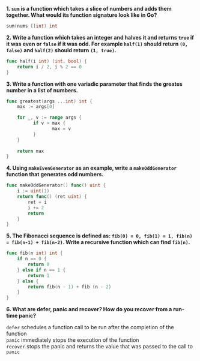 **1. `sum` is a function which takes a slice of numbers and adds them together.
What would its function signature look like in Go?**

```go
sum(nums []int) int
```

**2. Write a function which takes an integer and halves it and returns `true` if 
it was even or `false` if it was odd. For example `half(1)` should return `(0, false)`
and `half(2)` should return `(1, true)`.**

```go
func half(i int) (int, bool) {
    return i / 2, i % 2 == 0
}
```

**3. Write a function with one variadic parameter that finds the greates number in a
list of numbers.**

```go
func greatest(args ...int) int {
    max := args[0]

    for _, v := range args {
	      if v > max {
		         max = v
		  }
	}
	
	return max
}
```

**4. Using `makeEvenGenerator` as an example, write a `makeOddGenerator` function that
generates odd numbers.**  

```go
func makeOddGenerator() func() uint {
    i := uint(1)
    return func() (ret uint) {
        ret = i 
        i += 2 
        return 
    }
}
```

**5. The Fibonacci sequence is defined as: `fib(0) = 0, fib(1) = 1, fib(n) = fib(n-1) + fib(n-2)`.
Write a recursive function which can find `fib(n)`.**  

```go
func fib(n int) int {
    if n == 0 {
	    return 0
	} else if n == 1 {
		return 1
	} else {
	    return fib(n - 1) + fib (n - 2)
	}
}
```

**6. What are defer, panic and recover? How do you recover from a run-time panic?**

`defer` schedules a function call to be run after the completion of the function  
`panic` immediately stops the execution of the function  
`recover` stops the panic and returns the value that was passed to the call to `panic`  
